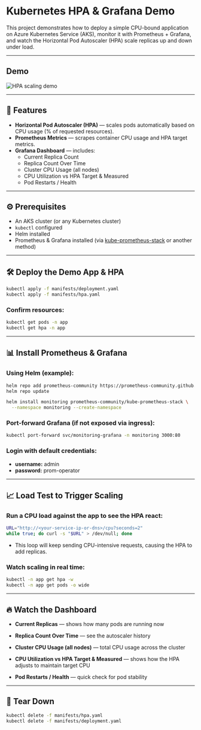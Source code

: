 # Kubernetes HPA & Grafana Demo

This project demonstrates how to deploy a simple CPU-bound application on Azure Kubernetes Service (AKS), monitor it with Prometheus + Grafana, and watch the Horizontal Pod Autoscaler (HPA) scale replicas up and down under load.

---

## Demo

![HPA scaling demo](docs/img/demo-1.gif)

---

## 🚀 Features

- **Horizontal Pod Autoscaler (HPA)** — scales pods automatically based on CPU usage (% of requested resources).
- **Prometheus Metrics** — scrapes container CPU usage and HPA target metrics.
- **Grafana Dashboard** — includes:
  - Current Replica Count
  - Replica Count Over Time
  - Cluster CPU Usage (all nodes)
  - CPU Utilization vs HPA Target & Measured
  - Pod Restarts / Health

---

## ⚙️ Prerequisites

- An AKS cluster (or any Kubernetes cluster)
- `kubectl` configured
- Helm installed
- Prometheus & Grafana installed (via [kube-prometheus-stack](https://artifacthub.io/packages/helm/prometheus-community/kube-prometheus-stack) or another method)

---

## 🛠 Deploy the Demo App & HPA

```bash
kubectl apply -f manifests/deployment.yaml
kubectl apply -f manifests/hpa.yaml
```

### Confirm resources:

```bash
kubectl get pods -n app
kubectl get hpa -n app
```

---

## 📊 Install Prometheus & Grafana

### Using Helm (example):

```bash
helm repo add prometheus-community https://prometheus-community.github.io/helm-charts
helm repo update

helm install monitoring prometheus-community/kube-prometheus-stack \
  --namespace monitoring --create-namespace
```

### Port-forward Grafana (if not exposed via ingress):

```bash
kubectl port-forward svc/monitoring-grafana -n monitoring 3000:80
```

### Login with default credentials:

- **username:** admin
- **password:** prom-operator

---

## 📈 Load Test to Trigger Scaling

### Run a CPU load against the app to see the HPA react:

```bash
URL="http://<your-service-ip-or-dns>/cpu?seconds=2"
while true; do curl -s "$URL" > /dev/null; done
```

- This loop will keep sending CPU-intensive requests, causing the HPA to add replicas.

### Watch scaling in real time:

```bash
kubectl -n app get hpa -w
kubectl -n app get pods -o wide
```

---

## 🔥 Watch the Dashboard

- **Current Replicas** — shows how many pods are running now

- **Replica Count Over Time** — see the autoscaler history

- **Cluster CPU Usage (all nodes)** — total CPU usage across the cluster

- **CPU Utilization vs HPA Target & Measured** — shows how the HPA adjusts to maintain target CPU

- **Pod Restarts / Health** — quick check for pod stability

---

## 🧹 Tear Down

```bash
kubectl delete -f manifests/hpa.yaml
kubectl delete -f manifests/deployment.yaml
```
